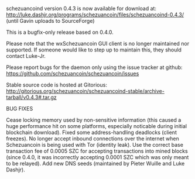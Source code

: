schezuancoind version 0.4.3 is now available for download at:
http://luke.dashjr.org/programs/schezuancoin/files/schezuancoind-0.4.3/ (until Gavin uploads to SourceForge)

This is a bugfix-only release based on 0.4.0.

Please note that the wxSchezuancoin GUI client is no longer maintained nor supported. If someone would like to step up to maintain this, they should contact Luke-Jr.

Please report bugs for the daemon only using the issue tracker at github:
https://github.com/schezuancoin/schezuancoin/issues

Stable source code is hosted at Gitorious:
http://gitorious.org/schezuancoin/schezuancoind-stable/archive-tarball/v0.4.3#.tar.gz

BUG FIXES

Cease locking memory used by non-sensitive information (this caused a huge performance hit on some platforms, especially noticable during initial blockchain download).
Fixed some address-handling deadlocks (client freezes).
No longer accept inbound connections over the internet when Schezuancoin is being used with Tor (identity leak).
Use the correct base transaction fee of 0.0005 SZC for accepting transactions into mined blocks (since 0.4.0, it was incorrectly accepting 0.0001 SZC which was only meant to be relayed).
Add new DNS seeds (maintained by Pieter Wuille and Luke Dashjr).

